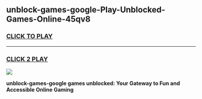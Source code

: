 
## unblock-games-google-Play-Unblocked-Games-Online-45qv8
<h3>
<a href="https://premium76.site?title=unblock-games-google&ref=25A">CLICK TO PLAY</a></h3>
<hr>

<h3>
<a href="https://premium76.site?title=unblock-games-google&ref=25A">CLICK 2 PLAY</a>
  
</h3>

<a href="https://premium76.site?title=unblock-games-google&ref=25A"><img src="https://clearcache.store/games.png"></a>


**unblock-games-google games unblocked: Your Gateway to Fun and Accessible Online Gaming**
